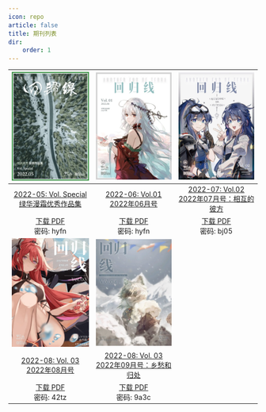 ```yaml
---
icon: repo
article: false
title: 期刊列表
dir:
    order: 1
---
```




|![](./2022-05/res/cover.webp)|![](./2022-06//res/cover.webp)|![](./2022-07/res/cover.webp)|
|:-:|:-:|:-:|
|[2022-05: Vol. Special <br>绿华漫霜优秀作品集](2022-05)|[2022-06: Vol.01 <br>2022年06月号](2022-06)|[2022-07: Vol.02 <br>2022年07月号：相互的彼方](2022-07)|
|[下载 PDF](https://wwb.lanzouf.com/b011miqxc)<br>密码: hyfn|[下载 PDF](https://wwb.lanzouf.com/b011miqxc)<br>密码: hyfn|[下载 PDF](https://wwb.lanzouf.com/b011u6cne)<br>密码: bj05|
|![](./2022-08/res/cover.webp)|![](./2022-09/res/cover.webp)| |
|[2022-08: Vol. 03 <br>2022年08月号](2022-08)|[2022-08: Vol. 03 <br>2022年09月号：乡愁和归处](2022-09)| |
|[下载 PDF](https://wwb.lanzouy.com/b011ya7gf)<br>密码: 42tz|[下载 PDF](https://wwb.lanzouy.com/b0121q8la)<br>密码: 9a3c| |

<ArticleAd />